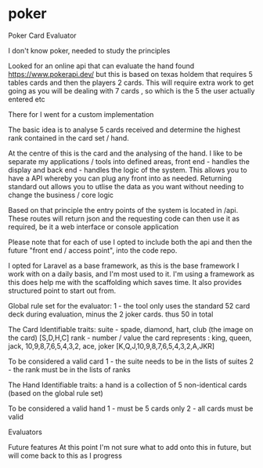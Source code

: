 # poker
Poker Card Evaluator

I don't know poker, needed to study the principles

Looked for an online api that can evaluate the hand found https://www.pokerapi.dev/ but this is based on texas holdem 
that requires 5 tables cards and then the players 2 cards. This will require extra work to get going as you will be 
dealing with 7 cards , so which is the 5 the user actually entered etc

There for I went for a custom implementation

The basic idea is to analyse 5 cards received and determine the highest rank contained in the card set / hand.

At the centre of this is the card and the analysing of the hand. I like to be separate my applications / tools into 
defined areas, front end - handles the display and back end - handles the logic of the system. This allows you to 
have a API whereby you can plug any front into as needed. Returning standard out allows you to utlise the data as you 
want without needing to change the business /  core logic

Based on that principle the entry points of the system is located in /api. These routes will return json and the 
requesting code can then use it as required, be it a web interface or console application

Please note that for each of use I opted to include both the api and then the future "front end / access point", into 
the code repo.

I opted for Laravel as a base framework, as this is the base framework I work with on a daily basis, and I'm most used to 
it. I'm using a framework as this does help me with the scaffolding which saves time. It also provides structured point 
to start out from.

Global rule set for the evaluator:
1 - the tool only uses the standard 52 card deck during evaluation, minus the 2 joker cards. thus 50 in total

The Card
Identifiable traits:
suite - spade, diamond, hart, club (the image on the card) [S,D,H,C]
rank - number / value the card represents : king, queen, jack, 10,9,8,7,6,5,4,3,2, ace, joker [K,Q,J,10,9,8,7,6,5,4,3,2,A,JKR]

To be considered a valid card 
    1 - the suite needs to be in the lists of suites
    2 - the rank must be in the lists of ranks    

The Hand
Identifiable traits:
a hand is a collection of 5 non-identical cards (based on the global rule set)

To be considered a valid hand
    1 - must be 5 cards only
    2 - all cards must be valid

Evaluators


Future features
At this point I'm not sure what to add onto this in future, but will come back to this as I progress
